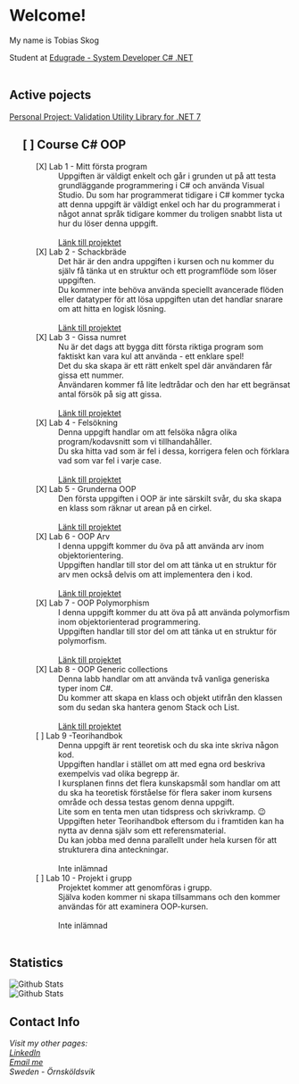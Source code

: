 <div align="left">
  <h1>Welcome!</h1>
  <dl>My name is Tobias Skog</dl>
  <dt>Student at <a href="https://edugrade.com/yh-utbildning/it/systemutvecklarenet-med-ai-kompetens/">Edugrade - System
      Developer C# .NET</a></dt>
  <br>
  <h2>Active pojects</h2>
  <a href="https://github.com/TobiasSkog/ValidationUtility"> Personal Project: Validation Utility Library for .NET 7</a>
  <ol>
    <h2> [ ] Course C# OOP</li>
    </h2>
    <ol>
      <dl>
        <dt> [X] Lab 1 - Mitt första program</li>
        </dt>
        <dd>Uppgiften är väldigt enkelt och går i grunden ut på att testa grundläggande programmering i C# och använda
          Visual Studio. Du som har programmerat tidigare i C# kommer tycka att denna uppgift är väldigt enkel och har
          du programmerat i något annat språk tidigare kommer du troligen snabbt lista ut hur du löser denna
          uppgift.<br>
          <br>
          <a href="https://github.com/TobiasSkog/MyFirstProgram"> Länk till projektet
            <!--<img
              src="https://github-readme-stats.vercel.app/api/pin/?username=TobiasSkog&layout=compact&theme=shadow_red&repo=MyFirstProgram"
              alt="GitHub Stats" />-->
          </a>
        </dd>
        <dt> [X] Lab 2 - Schackbräde</dt>
        <dd>Det här är den andra uppgiften i kursen och nu kommer du själv få tänka ut en struktur och ett programflöde
          som löser uppgiften.<br>
          Du kommer inte behöva använda speciellt avancerade flöden eller datatyper för att lösa uppgiften utan det
          handlar snarare om att hitta en logisk lösning.<br>
          <br>
          <a href="https://github.com/TobiasSkog/ChessBoard"> Länk till projektet
            <!--<img
              src="https://github-readme-stats.vercel.app/api/pin/?username=TobiasSkog&layout=compact&theme=shadow_red&repo=ChessBoard"
              alt="GitHub Stats" />-->
          </a>
        </dd>
        <dt> [X] Lab 3 - Gissa numret</dt>
        <dd>Nu är det dags att bygga ditt första riktiga program som faktiskt kan vara kul att använda - ett enklare
          spel!<br>
          Det du ska skapa är ett rätt enkelt spel där användaren får gissa ett nummer. <br>
          Användaren kommer få lite ledtrådar och den har ett begränsat antal försök på sig att gissa.<br>
          <br>
          <a href="https://github.com/TobiasSkog/NumbersGame"> Länk till projektet
            <!--<img
              src="https://github-readme-stats.vercel.app/api/pin/?username=TobiasSkog&layout=compact&theme=shadow_red&repo=NumbersGame"
              alt="GitHub Stats" />-->
          </a>
        </dd>
        <dt> [X] Lab 4 - Felsökning</dt>
        <dd>Denna uppgift handlar om att felsöka några olika program/kodavsnitt som vi tillhandahåller.<br>
          Du ska hitta vad som är fel i dessa, korrigera felen och förklara vad som var fel i varje case.<br>
          <br>
          <a href="https://github.com/TobiasSkog/Debugging"> Länk till projektet
            <!--<img
              src="https://github-readme-stats.vercel.app/api/pin/?username=TobiasSkog&layout=compact&theme=shadow_red&repo=Debugging"
              alt="GitHub Stats" />-->
          </a>
        </dd>
        <dt> [X] Lab 5 - Grunderna OOP</dt>
        <dd>Den första uppgiften i OOP är inte särskilt svår, du ska skapa en klass som räknar ut arean på en cirkel.
          <br>
          <br>
          <a href="https://github.com/TobiasSkog/OOPArv"> Länk till projektet
            <!--<img
              src="https://github-readme-stats.vercel.app/api/pin/?username=TobiasSkog&layout=compact&theme=shadow_red&repo=GrunderOOP"
              alt="GitHub Stats" />-->
          </a>
        </dd>
        <dt> [X] Lab 6 - OOP Arv</dt>
        <dd>I denna uppgift kommer du öva på att använda arv inom objektorientering. <br>
          Uppgiften handlar till stor del om att tänka ut en struktur för arv men också delvis om att implementera den i
          kod.<br>
          <br>
          <a href="https://github.com/TobiasSkog/OOPArv"> Länk till projektet
            <!--<img
              src="https://github-readme-stats.vercel.app/api/pin/?username=TobiasSkog&layout=compact&theme=shadow_red&repo=OOPArv"
              alt="GitHub Stats" />-->
          </a>
        </dd>
        <dt> [X] Lab 7 - OOP Polymorphism</dt>
        <dd>I denna uppgift kommer du att öva på att använda polymorfism inom objektorienterad programmering.<br>
          Uppgiften handlar till stor del om att tänka ut en struktur för polymorfism.<br>
          <br>
          <a href="https://github.com/TobiasSkog/OOPPolymorphism"> Länk till projektet
            <!--<img
              src="https://github-readme-stats.vercel.app/api/pin/?username=TobiasSkog&layout=compact&theme=shadow_red&repo=OOPPolymorphism"
              alt="GitHub Stats" />-->
          </a>
        </dd>
        <dt> [X] Lab 8 - OOP Generic collections</dt>
        <dd>Denna labb handlar om att använda två vanliga generiska typer inom C#. <br>
          Du kommer att skapa en klass och objekt utifrån den klassen som du sedan ska hantera genom Stack och List.<br>
          <br>
          <a href="https://github.com/TobiasSkog/OOPGenericCollections"> Länk till projektet
            <!--<img
              src="https://github-readme-stats.vercel.app/api/pin/?username=TobiasSkog&layout=compact&theme=shadow_red&repo=OOPGenericCollections"
              alt="GitHub Stats" />-->
          </a>
        </dd>
        <dt> [ ] Lab 9 -Teorihandbok</dt>
        <dd>Denna uppgift är rent teoretisk och du ska inte skriva någon kod. <br>
          Uppgiften handlar i stället om att med egna ord beskriva exempelvis vad olika begrepp är. <br>
          I kursplanen finns det flera kunskapsmål som handlar om att du ska ha teoretisk förståelse för flera saker
          inom kursens område och dessa testas genom denna uppgift. <br>
          Lite som en tenta men utan tidspress och skrivkramp. 😉 <br>
          Uppgiften heter Teorihandbok eftersom du i framtiden kan ha nytta av denna själv som ett referensmaterial.
          <br>
          Du kan jobba med denna parallellt under hela kursen för att strukturera dina anteckningar.<br>
          <br>
           Inte inlämnad
                  </dd>
        <dt> [ ] Lab 10 - Projekt i grupp</dt>
        <dd> Projektet kommer att genomföras i grupp.<br>
          Själva koden kommer ni skapa tillsammans och den kommer användas för att examinera OOP-kursen.<br>
          <br>
         Inte inlämnad
                 </dd>
        <br>
    </ol>
  </ol>
  <p>
  <h2>Statistics</h2>
  <img
    src="https://github-readme-stats.vercel.app/api?username=TobiasSkog&layout=compact&show_icons=true&theme=shadow_red"
    alt="Github Stats" />
  <br>
  <img src="https://github-readme-stats.vercel.app/api/top-langs/?username=TobiasSkog&layout=compact&theme=shadow_red"
    alt="Github Stats" />
  </p>
  <h2>Contact Info</h2>
  <address>
    Visit my other pages:<br>
    <a href="https://www.linkedin.com/in/TobiasSkog">LinkedIn</a><br>
    <a href="mailto:skoog.tobias@gmail.com">Email me</a><br>
    Sweden - Örnsköldsvik
  </address>
</div>
